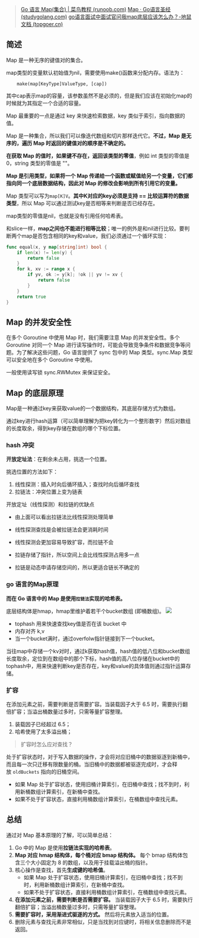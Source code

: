 > [Go 语言 Map(集合) | 菜鸟教程 (runoob.com)](https://www.runoob.com/go/go-map.html)
> [Map · Go语言圣经 (studygolang.com)](https://books.studygolang.com/gopl-zh/ch4/ch4-03.html)
> [go语言面试中面试官问我map底层应该怎么办？-地鼠文档 (topgoer.cn)](https://www.topgoer.cn/blog-289.html)

## 简述
Map 是一种无序的键值对的集合。

map类型的变量默认初始值为nil，需要使用make()函数来分配内存。语法为：

```
    make(map[KeyType]ValueType, [cap])
```

其中cap表示map的容量，该参数虽然不是必须的，但是我们应该在初始化map的时候就为其指定一个合适的容量。

Map 最重要的一点是通过 key 来快速检索数据，key 类似于索引，指向数据的值。

Map 是一种集合，所以我们可以像迭代数组和切片那样迭代它。**不过，Map 是无序的，遍历 Map 时返回的键值对的顺序是不确定的。**

**在获取 Map 的值时，如果键不存在，返回该类型的零值**，例如 int 类型的零值是 0，string 类型的零值是 ""。

**Map 是引用类型，如果将一个 Map 传递给一个函数或赋值给另一个变量，它们都指向同一个底层数据结构，因此对 Map 的修改会影响到所有引用它的变量。**

Map 类型可以写为`map[K]V`。**其中K对应的key必须是支持 == 比较运算符的数据类型**，所以 Map 可以通过测试key是否相等来判断是否已经存在。

map类型的零值是nil，也就是没有引用任何哈希表。

和slice一样，**map之间也不能进行相等比较**；唯一的例外是和nil进行比较。要判断两个map是否包含相同的key和value，我们必须通过一个循环实现：

```go
func equal(x, y map[string]int) bool {
    if len(x) != len(y) {
        return false
    }
    for k, xv := range x {
        if yv, ok := y[k]; !ok || yv != xv {
            return false
        }
    }
    return true
}
```
## **Map 的并发安全性**

在多个 Goroutine 中使用 Map 时，我们需要注意 Map 的并发安全性。多个 Goroutine 对同一个 Map 进行读写操作时，可能会导致竞争条件和数据竞争等问题。为了解决这些问题，Go 语言提供了 sync 包中的 Map 类型。sync.Map 类型可以安全地在多个 Goroutine 中使用。

一般使用读写锁 sync.RWMutex 来保证安全。
## Map 的底层原理

Map是一种通过key来获取value的一个数据结构，其底层存储方式为数组。

通过key进行hash运算（可以简单理解为把key转化为一个整形数字）然后对数组的长度取余，得到key存储在数组的哪个下标位置。
### hash 冲突
**开放定址法**：在剩余未占用，挑选一个位置。

挑选位置的方法如下：
1. 线性探测：插入时向后循环插入；查找时向后循环查找
2. 拉链法：冲突位置上变为链表

开放定址（线性探测）和拉链的优缺点

- 由上面可以看出拉链法比线性探测处理简单
    
- 线性探测查找是会被拉链法会更消耗时间
    
- 线性探测会更加容易导致扩容，而拉链不会
    
- 拉链存储了指针，所以空间上会比线性探测占用多一点
    
- 拉链是动态申请存储空间的，所以更适合链长不确定的
### go 语言的Map原理
**而在 Go 语言中的 Map 是使用`拉链法`实现的哈希表。**

底层结构体是hmap，hmap里维护着若干个bucket数组 (即桶数组)。
![](https://topgoer.cn/uploads/golang/images/m_79404c51c254a6878a8f66a934efaace_r.png)
- tophash 用来快速查找key值是否在该 bucket 中
- 内存对齐 k,v
- 当一个bucket满时，通过overfolw指针链接到下一个bucket。

当往map中存储一个kv对时，通过k获取hash值，hash值的低八位和bucket数组长度取余，定位到在数组中的那个下标，hash值的高八位存储在bucket中的tophash中，用来快速判断key是否存在，key和value的具体值则通过指针运算存储。
### 扩容
在添加元素之前，需要判断是否需要扩容。当装载因子大于 6.5 时，需要执行翻倍扩容；当溢出桶数量过多时，只需等量扩容整理。
1. 装载因子已经超过 6.5；
2. 哈希使用了太多溢出桶；

> 扩容时怎么应对查找？

处于扩容状态时，对于写入数据的操作，才会将对应旧桶中的数据驱逐到新桶中，而且每一次只迁移有限数量的桶。当旧桶中的数据都被驱逐完成时，才会释放 `oldBuckets` 指向的旧桶空间。
- 如果 Map 处于扩容状态，使用旧桶计算索引，在旧桶中查找；找不到时，利用新桶数组计算索引，在新桶中查找。
- 如果不处于扩容状态，直接利用桶数组计算索引，在桶数组中查找元素。
## 总结

通过对 Map 基本原理的了解，可以简单总结：

1. Go 中的 Map 是使用**拉链法实现的哈希表**。
2. **Map 对应 hmap 结构体，每个桶对应 bmap 结构体。** 每个 bmap 结构体包含三个大小固定为 8 的数组，以及用于挂载溢出桶的指针。
3. 核心操作是查找，首先**生成键的哈希值**。
    - 如果 Map 处于扩容状态，使用旧桶计算索引，在旧桶中查找；找不到时，利用新桶数组计算索引，在新桶中查找。
    - 如果不处于扩容状态，直接利用桶数组计算索引，在桶数组中查找元素。
4. **在添加元素之前，需要判断是否需要扩容。** 当装载因子大于 6.5 时，需要执行翻倍扩容；当溢出桶数量过多时，只需等量扩容整理。
5. **需要扩容时，采用渐进式驱逐的方式。** 然后将元素放入适当的位置。
6. 删除元素与查找元素非常相似，只是当找到对应键时，将相关信息删除而不是返回。